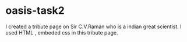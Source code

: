 # oasis-task2
I created a tribute page on Sir C.V.Raman who is a indian great scientist.
I used HTML , embeded css in this tribute page.
